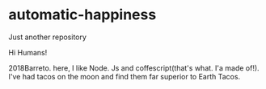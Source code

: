 # automatic-happiness
Just another repository


Hi Humans!

2018Barreto. here, I like Node. Js and coffescript(that's what. I'a made of!).
I've had tacos on the moon and find them far superior to Earth Tacos.
